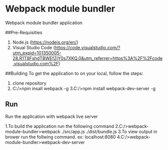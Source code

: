 
# Webpack module bundler
Webpack module bundler application

##Pre-Requisities
1. Node.js (https://nodejs.org/en/)
2. Visual Studio Code (https://code.visualstudio.com/?utm_expid=101350005-28.R1T8FshdTBWEfZjY0s7XKQ.0&utm_referrer=https%3A%2F%2Fcode.visualstudio.com%2F)

##Building
To get the application to on your local, follow the steps:

1. clone repository
2. C:/>npm insall webpack -g
3.C:/>npm install webpack-dev-server -g

## Run
Run the application with webpack live server

1.To build the application run the following command
2.C:/>webpack-module-bundler>webpack ./src/app.js ./dist/bundle.js
3.To view output in brower run the follwing command. ex: localhost:8080
 4.C:/>webpack-module-bundler>webpack-dev-server



